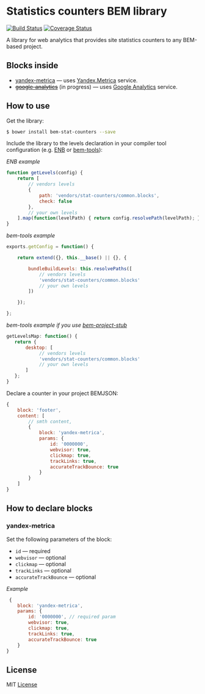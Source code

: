 # Statistics counters BEM library
[![Build Status](https://travis-ci.org/remnev/stat-counters.svg)](https://travis-ci.org/remnev/stat-counters)
[![Coverage Status](https://coveralls.io/repos/remnev/stat-counters/badge.svg)](https://coveralls.io/r/remnev/stat-counters)

A library for web analytics that provides site statistics counters to any BEM-based project.

## Blocks inside
  - [yandex-metrica](#yandex-metrica) — uses [Yandex.Metrica](https://metrica.yandex.com) service.
  - ~~[google-analytics](#link_to_the_block_in_your_repo)~~ (in progress) — uses [Google Analytics](http://www.google.com/analytics) service.

## How to use

Get the library:

```sh
$ bower install bem-stat-counters --save
```

Include the library to the levels declaration in your compiler tool configuration (e.g. [ENB](https://github.com/enb-make/enb) or [bem-tools](https://ru.bem.info/tools/bem/bem-tools/)):

*ENB example*
```js
function getLevels(config) {
    return [
        // vendors levels
        {
            path: 'vendors/stat-counters/common.blocks',
            check: false
        },
        // your own levels
    ].map(function(levelPath) { return config.resolvePath(levelPath); });
}
```

*bem-tools example*
```js
exports.getConfig = function() {

    return extend({}, this.__base() || {}, {

        bundleBuildLevels: this.resolvePaths([
            // vendors levels
            'vendors/stat-counters/common.blocks'
            // your own levels
        ])

    });

};
```

*bem-tools example if you use [bem-project-stub](https://github.com/bem/project-stub)*
```js
getLevelsMap: function() {
   return {
       desktop: [
            // vendors levels
            'vendors/stat-counters/common.blocks'
            // your own levels
       ]
   };
}
```

Declare a counter in your project BEMJSON:

```js
{
    block: 'footer',
    content: [
        // smth content,
        {
            block: 'yandex-metrica',
            params: {
                id: '0000000',
                webvisor: true,
                clickmap: true,
                trackLinks: true,
                accurateTrackBounce: true
            }
        }
    ]
}
```

## How to declare blocks
### yandex-metrica

Set the following parameters of the block:

* `id` — required
* `webvisor` — optional
* `clickmap` — optional
* `trackLinks` — optional
* `accurateTrackBounce` — optional

*Example*
```js
 {
    block: 'yandex-metrica',
    params: {
        id: '0000000', // required param
        webvisor: true,
        clickmap: true,
        trackLinks: true,
        accurateTrackBounce: true
    }
}
```

## License

MIT [License](https://github.com/remnev/stat-counters/blob/master/LICENSE)
